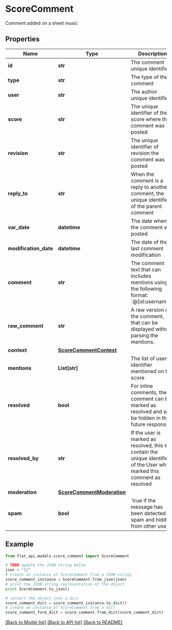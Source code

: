 # ScoreComment

Comment added on a sheet music

## Properties

Name | Type | Description | Notes
------------ | ------------- | ------------- | -------------
**id** | **str** | The comment unique identifier | [optional] 
**type** | **str** | The type of the comment | [optional] 
**user** | **str** | The author unique identifier | [optional] 
**score** | **str** | The unique identifier of the score where the comment was posted | [optional] 
**revision** | **str** | The unique identifier of revision the comment was posted | [optional] 
**reply_to** | **str** | When the comment is a reply to another comment, the unique identifier of the parent comment  | [optional] 
**var_date** | **datetime** | The date when the comment was posted | [optional] 
**modification_date** | **datetime** | The date of the last comment modification | [optional] 
**comment** | **str** | The comment text that can includes mentions using the following format: &#x60;@[id:username]&#x60;.  | [optional] 
**raw_comment** | **str** | A raw version of the comment, that can be displayed without parsing the mentions.  | [optional] 
**context** | [**ScoreCommentContext**](ScoreCommentContext.md) |  | [optional] 
**mentions** | **List[str]** | The list of user identifier mentioned on the score | [optional] 
**resolved** | **bool** | For inline comments, the comment can be marked as resolved and will be hidden in the future responses  | [optional] 
**resolved_by** | **str** | If the user is marked as resolved, this will contain the unique identifier of the User who marked this comment as resolved  | [optional] 
**moderation** | [**ScoreCommentModeration**](ScoreCommentModeration.md) |  | [optional] 
**spam** | **bool** | &#x60;true  if the message has been detected as spam and hidden from other users  | [optional] 

## Example

```python
from flat_api.models.score_comment import ScoreComment

# TODO update the JSON string below
json = "{}"
# create an instance of ScoreComment from a JSON string
score_comment_instance = ScoreComment.from_json(json)
# print the JSON string representation of the object
print ScoreComment.to_json()

# convert the object into a dict
score_comment_dict = score_comment_instance.to_dict()
# create an instance of ScoreComment from a dict
score_comment_form_dict = score_comment.from_dict(score_comment_dict)
```
[[Back to Model list]](../README.md#documentation-for-models) [[Back to API list]](../README.md#documentation-for-api-endpoints) [[Back to README]](../README.md)


